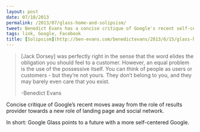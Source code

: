 ```yaml
---
layout: post
date: 07/18/2013
permalink: /2013/07/glass-home-and-solipsism/
tweet: Benedict Evans has a concise critique of Google's recent self-centeredness.
tags: link, Google, Facebook
title: [Solipsism](http://ben-evans.com/benedictevans/2013/6/15/glass-home-and-solipsism)
---
```


<blockquote>
  <p>[Jack Dorsey] was perfectly right in the sense that the word elides the obligation you should feel to a customer. However, an equal problem is the use of the possessive itself. You can think of people as users or customers - but they&#8217;re not yours. They don&#8217;t belong to you, and they may barely even care that you exist.</p>
  
  <p>-Benedict Evans</p>
</blockquote>

<p>Concise critique of Google&#8217;s recent moves away from the role of results provider towards a new role of landing page and social network.</p>

<p>In short: Google Glass points to a future with a more self-centered Google.</p>
